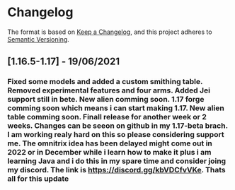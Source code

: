 # Changelog

The format is based on [Keep a Changelog](https://keepachangelog.com/en/1.0.0/),
and this project adheres to [Semantic Versioning](https://semver.org/spec/v2.0.0.html).

## [1.16.5-1.17] - 19/06/2021

### Fixed some models and added a custom smithing table. Removed experimental features and four arms. Added Jei support still in bete. New alien comming soon. 1.17 forge comming soon which means i can start making 1.17. New alien table comming soon. Finall release for another week or 2 weeks. Changes can be seeon on github in my 1.17-beta brach. I am working realy hard on this so please considering support me. The omnitrix idea has been delayed might come out in 2022 or in December while i learn how to make it plus i am learning Java and i do this in my spare time and consider joing my discord. The link is https://discord.gg/kbVDCfvVKe. Thats all for this update
